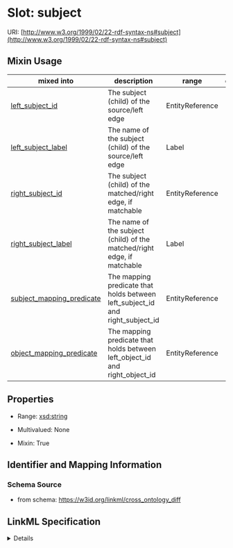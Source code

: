 # Slot: subject

URI: [http://www.w3.org/1999/02/22-rdf-syntax-ns#subject](http://www.w3.org/1999/02/22-rdf-syntax-ns#subject)



<!-- no inheritance hierarchy -->



## Mixin Usage

| mixed into | description | range | domain |
| --- | --- | --- | --- |
| [left_subject_id](left_subject_id.md) | The subject (child) of the source/left edge | EntityReference |  |
| [left_subject_label](left_subject_label.md) | The name of the subject (child) of the source/left edge | Label |  |
| [right_subject_id](right_subject_id.md) | The subject (child) of the matched/right edge, if matchable | EntityReference |  |
| [right_subject_label](right_subject_label.md) | The name of the subject (child) of the matched/right edge, if matchable | Label |  |
| [subject_mapping_predicate](subject_mapping_predicate.md) | The mapping predicate that holds between left_subject_id and right_subject_id | EntityReference |  |
| [object_mapping_predicate](object_mapping_predicate.md) | The mapping predicate that holds between left_object_id and right_object_id | EntityReference |  |



## Properties

* Range: [xsd:string](http://www.w3.org/2001/XMLSchema#string)
* Multivalued: None




* Mixin: True




## Identifier and Mapping Information







### Schema Source


* from schema: https://w3id.org/linkml/cross_ontology_diff




## LinkML Specification

<details>
```yaml
name: subject
from_schema: https://w3id.org/linkml/cross_ontology_diff
rank: 1000
mixin: true
slot_uri: rdf:subject
alias: subject
range: string

```
</details>